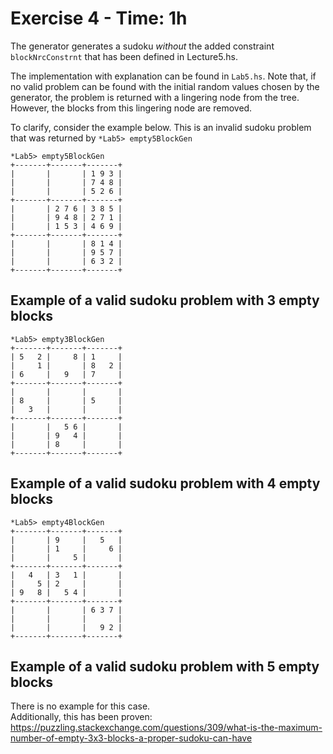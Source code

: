 # Exercise 4 - Time: 1h

The generator generates a sudoku *without* the added constraint `blockNrcConstrnt` that has been  defined in Lecture5.hs. 

The implementation with explanation can be found in `Lab5.hs`. Note that, if no valid problem can be found with the initial random values chosen by the generator, the problem is returned with a lingering node from the tree. However, the blocks from this lingering node are removed.  

To clarify, consider the example below. This is an invalid sudoku problem that was returned by `*Lab5> empty5BlockGen`
```
*Lab5> empty5BlockGen
+-------+-------+-------+
|       |       | 1 9 3 |
|       |       | 7 4 8 |
|       |       | 5 2 6 |
+-------+-------+-------+
|       | 2 7 6 | 3 8 5 |
|       | 9 4 8 | 2 7 1 |
|       | 1 5 3 | 4 6 9 |
+-------+-------+-------+
|       |       | 8 1 4 |
|       |       | 9 5 7 |
|       |       | 6 3 2 |
+-------+-------+-------+
```

## Example of a valid sudoku problem with 3 empty blocks
```
*Lab5> empty3BlockGen
+-------+-------+-------+
| 5   2 |     8 | 1     |
|     1 |       | 8   2 |
| 6     |   9   | 7     |
+-------+-------+-------+
|       |       |       |
| 8     |       | 5     |
|   3   |       |       |
+-------+-------+-------+
|       |   5 6 |       |
|       | 9   4 |       |
|       | 8     |       |
+-------+-------+-------+
```
## Example of a valid sudoku problem with 4 empty blocks
```
*Lab5> empty4BlockGen
+-------+-------+-------+
|       | 9     |   5   |
|       | 1     |     6 |
|       |     5 |       |
+-------+-------+-------+
|   4   | 3   1 |       |
|     5 | 2     |       |
| 9   8 |   5 4 |       |
+-------+-------+-------+
|       |       | 6 3 7 |
|       |       |       |
|       |       |   9 2 |
+-------+-------+-------+
```
## Example of a valid sudoku problem with 5 empty blocks
There is no example for this case.  
Additionally, this has been proven:  
https://puzzling.stackexchange.com/questions/309/what-is-the-maximum-number-of-empty-3x3-blocks-a-proper-sudoku-can-have
